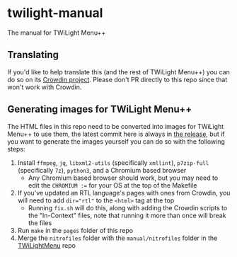# twilight-manual
The manual for TWiLight Menu++


## Translating
If you'd like to help translate this (and the rest of TWiLight Menu++) you can do so on its [Crowdin project](https://crowdin.com/project/TwilightMenu). Please don't PR directly to this repo since that won't work with Crowdin.

## Generating images for TWiLight Menu++
The HTML files in this repo need to be converted into images for TWiLight Menu++ to use them, the latest commit here is always in [the release](https://github.com/DS-Homebrew/twilight-manual/releases/tag/pages), but if you want to generate the images yourself you can do so with the following steps:
1. Install `ffmpeg`, `jq`, `libxml2-utils` (specifically `xmllint`), `p7zip-full` (specifically `7z`), `python3`, and a Chromium based browser
   - Any Chromium based browser should work, but you may need to edit the `CHROMIUM :=` for your OS at the top of the Makefile
1. If you've updated an RTL language's pages with ones from Crowdin, you will need to add `dir="rtl"` to the `<html>` tag at the top
   - Running `fix.sh` will do this, along with adding the Crowdin scripts to the "In-Context" files, note that running it more than once will break the files
1. Run `make` in the `pages` folder of this repo
1. Merge the `nitrofiles` folder with the `manual/nitrofiles` folder in the [TWiLightMenu](https://github.com/DS-Homebrew/TWiLightMenu) repo
